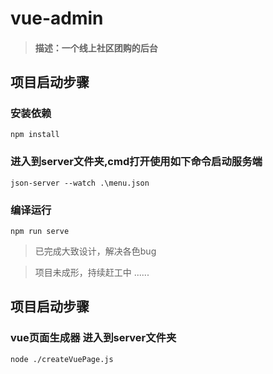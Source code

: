 <!--
 * @Author: sheep669
 * @Description: ReadMe
 * @Date: 2022-06-26 21:29:25
-->
# vue-admin
>#### 描述：一个线上社区团购的后台
## 项目启动步骤
### 安装依赖
```
npm install
```
### 进入到server文件夹,cmd打开使用如下命令启动服务端
```
json-server --watch .\menu.json
```
### 编译运行
```
npm run serve
```

>已完成大致设计，解决各色bug

>项目未成形，持续赶工中 ......

## 项目启动步骤
### vue页面生成器    进入到server文件夹
```
node ./createVuePage.js
```